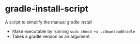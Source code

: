 # gradle-install-script
A script to simplify the manual gradle install
 - Make executable by running `sudo chmod +x ./downloadGradle`
 - Takes a gradle version as an argument.
